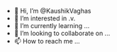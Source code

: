 - 👋 Hi, I’m @KaushikVaghas
- 👀 I’m interested in .v.
- 🌱 I’m currently learning ...
- 💞️ I’m looking to collaborate on ...
- 📫 How to reach me ...

<!---
KaushikVaghas/KaushikVaghas is a ✨ special ✨ repository because its `README.md` (this file) appears on your GitHub profile.
You can click the Preview link to take a look at your changes.
--->

